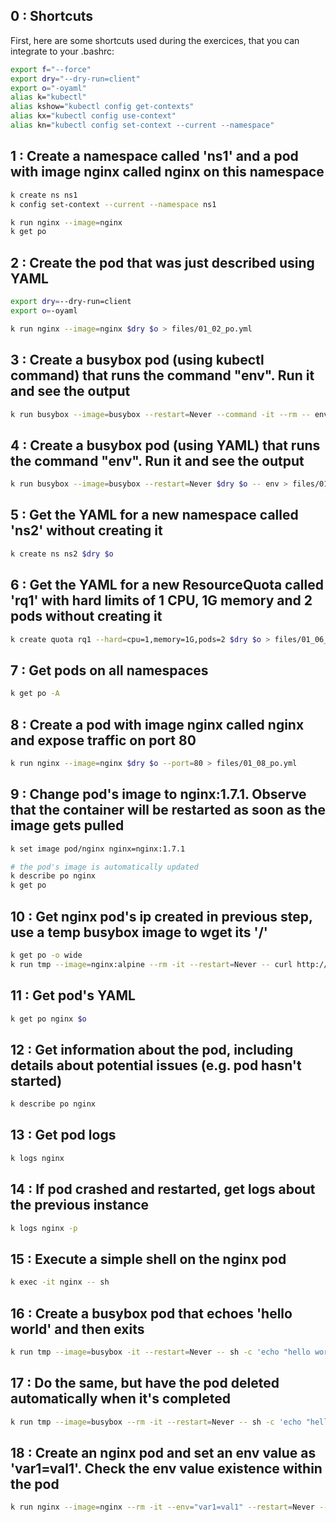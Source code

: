 
## 0 : Shortcuts
First, here are some shortcuts used during the exercices, that you can integrate to your .bashrc:

```bash
export f="--force"
export dry="--dry-run=client"
export o="-oyaml"
alias k="kubectl"
alias kshow="kubectl config get-contexts"
alias kx="kubectl config use-context"
alias kn="kubectl config set-context --current --namespace"
```

## 1 : Create a namespace called 'ns1' and a pod with image nginx called nginx on this namespace

```bash
k create ns ns1
k config set-context --current --namespace ns1

k run nginx --image=nginx
k get po
```

## 2 : Create the pod that was just described using YAML
```bash
export dry=--dry-run=client
export o=-oyaml

k run nginx --image=nginx $dry $o > files/01_02_po.yml
```

## 3 : Create a busybox pod (using kubectl command) that runs the command "env". Run it and see the output
```bash
k run busybox --image=busybox --restart=Never --command -it --rm -- env
```

## 4 : Create a busybox pod (using YAML) that runs the command "env". Run it and see the output
```bash
k run busybox --image=busybox --restart=Never $dry $o -- env > files/01_04_po.yml
```

## 5 : Get the YAML for a new namespace called 'ns2' without creating it
```bash
k create ns ns2 $dry $o
```

## 6 : Get the YAML for a new ResourceQuota called 'rq1' with hard limits of 1 CPU, 1G memory and 2 pods without creating it
```bash
k create quota rq1 --hard=cpu=1,memory=1G,pods=2 $dry $o > files/01_06_rq.yml
```

## 7 : Get pods on all namespaces
```bash
k get po -A
```

## 8 : Create a pod with image nginx called nginx and expose traffic on port 80
```bash
k run nginx --image=nginx $dry $o --port=80 > files/01_08_po.yml
```

## 9 : Change pod's image to nginx:1.7.1. Observe that the container will be restarted as soon as the image gets pulled
```bash
k set image pod/nginx nginx=nginx:1.7.1

# the pod's image is automatically updated
k describe po nginx
k get po
```

## 10 : Get nginx pod's ip created in previous step, use a temp busybox image to wget its '/'
```bash
k get po -o wide
k run tmp --image=nginx:alpine --rm -it --restart=Never -- curl http://<current-ip>
```

## 11 : Get pod's YAML
```bash
k get po nginx $o
```

## 12 : Get information about the pod, including details about potential issues (e.g. pod hasn't started)
```bash
k describe po nginx
```

## 13 : Get pod logs
```bash
k logs nginx
```

## 14 : If pod crashed and restarted, get logs about the previous instance
```bash
k logs nginx -p
```

## 15 : Execute a simple shell on the nginx pod
```bash
k exec -it nginx -- sh
```

## 16 : Create a busybox pod that echoes 'hello world' and then exits
```bash
k run tmp --image=busybox -it --restart=Never -- sh -c 'echo "hello world"'
```

## 17 : Do the same, but have the pod deleted automatically when it's completed
```bash
k run tmp --image=busybox --rm -it --restart=Never -- sh -c 'echo "hello world"'
```

## 18 : Create an nginx pod and set an env value as 'var1=val1'. Check the env value existence within the pod
```bash
k run nginx --image=nginx --rm -it --env="var1=val1" --restart=Never -- sh -c 'echo $var1'
```

